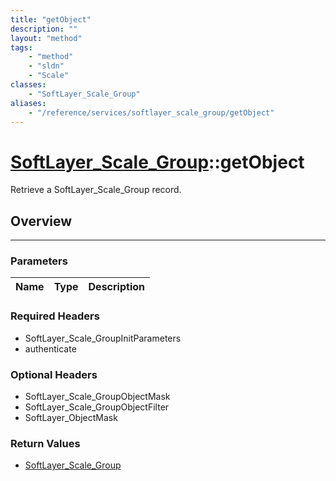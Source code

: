 ```yaml
---
title: "getObject"
description: ""
layout: "method"
tags:
    - "method"
    - "sldn"
    - "Scale"
classes:
    - "SoftLayer_Scale_Group"
aliases:
    - "/reference/services/softlayer_scale_group/getObject"
---
```

# [SoftLayer_Scale_Group](/reference/services/SoftLayer_Scale_Group)::getObject


Retrieve a SoftLayer_Scale_Group record.


## Overview 


-----

### Parameters 
|Name | Type | Description |
| --- | --- | --- |


### Required Headers
* SoftLayer_Scale_GroupInitParameters
* authenticate


### Optional Headers
* SoftLayer_Scale_GroupObjectMask
* SoftLayer_Scale_GroupObjectFilter
* SoftLayer_ObjectMask

### Return Values
* <a href='/reference/datatypes/SoftLayer_Scale_Group'>SoftLayer_Scale_Group </a>




